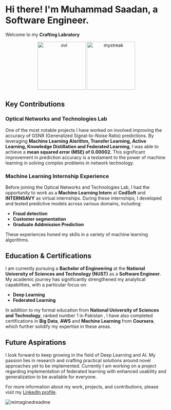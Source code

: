 # Hi there! I'm Muhammad Saadan, a Software Engineer.

Welcome to my **Crafting Labratory**

<p align="center">
  <img src="https://github-readme-stats.vercel.app/api/top-langs?username=saadan1234&show_icons=true&locale=en&layout=compact&theme=chartreuse-dark" alt="ovi" height="150px" />
  <img src="https://github-readme-streak-stats.herokuapp.com/?user=saadan1234&theme=tokyonight" alt="mystreak" height="150px" />
</p>

## Key Contributions

### Optical Networks and Technologies Lab
One of the most notable projects I have worked on involved improving the accuracy of GSNR (Generalized Signal-to-Noise Ratio) predictions. By leveraging **Machine Learning Alorithm, Transfer Learning, Active Learning, Knowledge Distillation and Federated Learning**, I was able to achieve a **mean squared error (MSE) of 0.00002**. This significant improvement in prediction accuracy is a testament to the power of machine learning in solving complex problems in network technology.

### Machine Learning Internship Experience
Before joining the Optical Networks and Technologies Lab, I had the opportunity to work as a **Machine Learning Intern** at **CodSoft** and **INTERNSAVY** as virtual internships. During these internships, I developed and tested predictive models across various domains, including:
- **Fraud detection**
- **Customer segmentation**
- **Graduate Addmission Prediction**

These experiences honed my skills in a variety of machine learning algorithms.

## Education & Certifications

I am currently pursuing a **Bachelor of Engineering** at the **National University of Sciences and Technology (NUST)** as a **Software Engineer**. My academic journey has significantly strengthened my analytical capabilities, with a particular focus on:
- **Deep Learning**
- **Federated Learning**

In addition to my formal education from **National University of Sciences and Technology**, ranked number 1 in Pakistan , I have also completed certifications in **Big Data**,  **AWS** and **Machine Learning** from **Coursera**, which further solidify my expertise in these areas.

## Future Aspirations

I look forward to keep growing in the field of Deep Learning and AI. My passion lies in research and crafting practical solutions around novel approaches yet to be implemented. Currently I am working on a project regarding implementation of federated learning with enhanced usability and generalization to be available for everyone.

For more information about my work, projects, and contributions, please visit my [LinkedIn profile](https://www.linkedin.com/in/muhammad-saadan-975474249/).

<img src="https://myreadme.vercel.app/api/embed/saadan1234?panels=userstatistics,toplanguages,commitgraph,toprepositories" alt="reimaginedreadme" />
